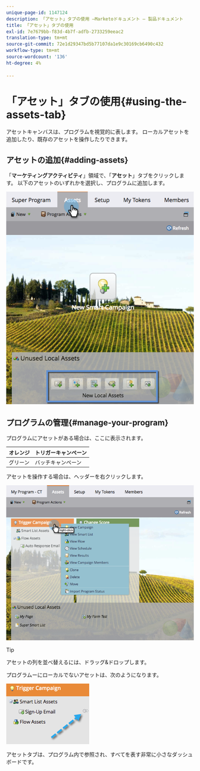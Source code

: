 ```yaml
---
unique-page-id: 1147124
description: 「アセット」タブの使用 —Marketoドキュメント — 製品ドキュメント
title: 「アセット」タブの使用
exl-id: 7e7679bb-f83d-4b7f-adfb-2733259eeac2
translation-type: tm+mt
source-git-commit: 72e1d29347bd5b77107da1e9c30169cb6490c432
workflow-type: tm+mt
source-wordcount: '136'
ht-degree: 4%

---
```


# 「アセット」タブの使用{#using-the-assets-tab}

アセットキャンバスは、プログラムを視覚的に表します。 ローカルアセットを追加したり、既存のアセットを操作したりできます。

## アセットの追加{#adding-assets}

「**マーケティングアクティビティ**」領域で、「**アセット**」タブをクリックします。 以下のアセットのいずれかを選択し、プログラムに追加します。

![](assets/programassets.png)

## プログラムの管理{#manage-your-program}

プログラムにアセットがある場合は、ここに表示されます。

| オレンジ | トリガーキャンペーン |
|---|---|
| グリーン | バッチキャンペーン |

アセットを操作する場合は、ヘッダーを右クリックします。

![](assets/assetsprefilled.png)

>[!TIP]
>
>アセットの列を並べ替えるには、ドラッグ&amp;ドロップします。

プログラムーにローカルでないアセットは、次のようになります。

![](assets/image2014-9-18-16-3a30-3a33.png)

アセットタブは、プログラム内で参照され、すべてを表す非常に小さなダッシュボードです。
